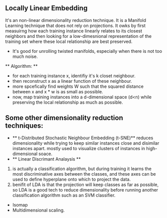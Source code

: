 ## Locally Linear Embedding

It's an non-linear dimensionality reduction technique. It is a Manifold Learning technique that does not rely on projections. It owks by first measuirng how each training instance linearly relates to its closest neighbors and then looking for a low-dimesnional representation of the training set where these local relationship are best preserved.

- It's good for unrolling twisted manifolds, especially when there is not too much noise.

** Algorithm: **
- for each training instance x, identifiy it's k closet neighbour.
- then reconstruct x as a linear function of these neighbour.
- more spcefically find weights W such that the squared distance between x and x * w is as small as possible.
- now, map training instances into a d-dimensional space (d<n) while preserving the local relationship as much as possible.


## Some other dimensionality reduction techniques:
- ** t-Distributed Stochastic Neighbour Embedding (t-SNE)** 
reduces dimensionality while trying to keep similar instances close and disimilar instances apart. mostly used to visualize clusters of instances in high-dimensional soace.
- ** Linear Discrimant Analaysis ** 
1. is actually a classification algorithm, but during training it learns the most discriminative axes between the classes, and these axes can be used to define hyperplane onto which to project the data.
2. benifit of LDA is that the projection will keep classes as far as possible, so LDA is a good tech to reduce dimensionality before running another classification algorithm such as an SVM classifier.
- Isomap
- Multidimensional scaling.
